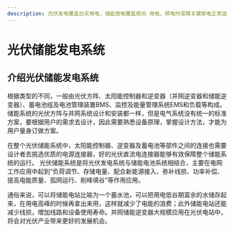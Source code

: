 ```yaml
---
description: 光伏发电覆盖白天用电，储能放电覆盖夜间 用电，停电时保障关键家电正常运行，畅享绿色电源不间断
---
```


# 光伏储能发电系统

## 介绍光伏储能发电系统

根据类型的不同，一般由光伏方阵、太阳能控制器和逆变器（并网逆变器和储能逆变器）、蓄电池组及电池管理装置BMS、监控及能量管理系统EMS和负载等构成。储能系统的光伏方阵与并网系统设计和安装都一样，但是电气系统没有统一的标准方案，要根据用户的需求去设计，因此需要熟悉设备原理，掌握设计方法，才能为用户量身订做方案。

在整个光伏储能系统中，太阳能控制器、逆变器及蓄电池等部件之间的连接也需要设计者去挑选优质的电源连接器，好的光伏直流电连接器能够有效保障整个储能系统的运行。 光伏储能系统是将光伏发电系统与储能电池系统相结合，主要在电网工作应用中起到“负荷调节、存储电量、配合新能源接入、弥补线损、功率补偿、提高电能质量、孤网运行、削峰填谷”等作用应用。

通俗来说，可以将储能电站比喻为一个蓄水池，可以把用电低谷期富余的水储存起来，在用电高峰的时候再拿出来用，这样就减少了电能的浪费；此外储能电站还能减少线损，增加线路和设备使用寿命。并网储能逆变器大规模应用在光伏电站中，将会对光伏产业带来更好的发展机会。
